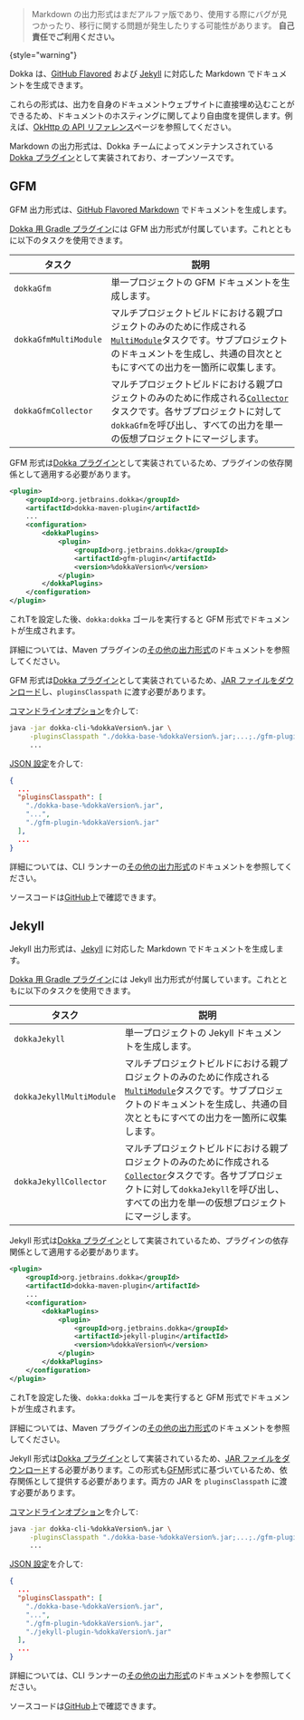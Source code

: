 [//]: # (title: マークダウン)

> Markdown の出力形式はまだアルファ版であり、使用する際にバグが見つかったり、移行に関する問題が発生したりする可能性があります。
> **自己責任でご利用ください。**
>
{style="warning"}

Dokka は、[GitHub Flavored](#gfm) および [Jekyll](#jekyll) に対応した Markdown でドキュメントを生成できます。

これらの形式は、出力を自身のドキュメントウェブサイトに直接埋め込むことができるため、ドキュメントのホスティングに関してより自由度を提供します。例えば、[OkHttp の API リファレンス](https://square.github.io/okhttp/5.x/okhttp/okhttp3/)ページを参照してください。

Markdown の出力形式は、Dokka チームによってメンテナンスされている[Dokka プラグイン](dokka-plugins.md)として実装されており、オープンソースです。

## GFM

GFM 出力形式は、[GitHub Flavored Markdown](https://github.github.com/gfm/) でドキュメントを生成します。

<tabs group="build-script">
<tab title="Gradle" group-key="kotlin">

[Dokka 用 Gradle プラグイン](dokka-gradle.md)には GFM 出力形式が付属しています。これとともに以下のタスクを使用できます。

| **タスク**              | **説明**                                                                                                                                                                                                                         |
|-----------------------|-----------------------------------------------------------------------------------------------------------------------------------------------------------------------------------------------------------------------------------------|
| `dokkaGfm`            | 単一プロジェクトの GFM ドキュメントを生成します。                                                                                                                                                                                       |
| `dokkaGfmMultiModule` | マルチプロジェクトビルドにおける親プロジェクトのみのために作成される[`MultiModule`](dokka-gradle.md#multi-project-builds)タスクです。サブプロジェクトのドキュメントを生成し、共通の目次とともにすべての出力を一箇所に収集します。 |
| `dokkaGfmCollector`   | マルチプロジェクトビルドにおける親プロジェクトのみのために作成される[`Collector`](dokka-gradle.md#collector-tasks)タスクです。各サブプロジェクトに対して`dokkaGfm`を呼び出し、すべての出力を単一の仮想プロジェクトにマージします。 |

</tab>
<tab title="Maven" group-key="groovy">

GFM 形式は[Dokka プラグイン](dokka-plugins.md#apply-dokka-plugins)として実装されているため、プラグインの依存関係として適用する必要があります。

```xml
<plugin>
    <groupId>org.jetbrains.dokka</groupId>
    <artifactId>dokka-maven-plugin</artifactId>
    ...
    <configuration>
        <dokkaPlugins>
            <plugin>
                <groupId>org.jetbrains.dokka</groupId>
                <artifactId>gfm-plugin</artifactId>
                <version>%dokkaVersion%</version>
            </plugin>
        </dokkaPlugins>
    </configuration>
</plugin>
```

これTを設定した後、`dokka:dokka` ゴールを実行すると GFM 形式でドキュメントが生成されます。

詳細については、Maven プラグインの[その他の出力形式](dokka-maven.md#other-output-formats)のドキュメントを参照してください。

</tab>
<tab title="CLI" group-key="cli">

GFM 形式は[Dokka プラグイン](dokka-plugins.md#apply-dokka-plugins)として実装されているため、[JAR ファイルをダウンロード](https://repo1.maven.org/maven2/org/jetbrains/dokka/gfm-plugin/%dokkaVersion%/gfm-plugin-%dokkaVersion%.jar)し、`pluginsClasspath` に渡す必要があります。

[コマンドラインオプション](dokka-cli.md#run-with-command-line-options)を介して:

```Bash
java -jar dokka-cli-%dokkaVersion%.jar \
     -pluginsClasspath "./dokka-base-%dokkaVersion%.jar;...;./gfm-plugin-%dokkaVersion%.jar" \
     ...
```

[JSON 設定](dokka-cli.md#run-with-json-configuration)を介して:

```json
{
  ...
  "pluginsClasspath": [
    "./dokka-base-%dokkaVersion%.jar",
    "...",
    "./gfm-plugin-%dokkaVersion%.jar"
  ],
  ...
}
```

詳細については、CLI ランナーの[その他の出力形式](dokka-cli.md#other-output-formats)のドキュメントを参照してください。

</tab>
</tabs>

ソースコードは[GitHub](https://github.com/Kotlin/dokka/tree/%dokkaVersion%/dokka-subprojects/plugin-gfm)上で確認できます。

## Jekyll

Jekyll 出力形式は、[Jekyll](https://jekyllrb.com/) に対応した Markdown でドキュメントを生成します。

<tabs group="build-script">
<tab title="Gradle" group-key="kotlin">

[Dokka 用 Gradle プラグイン](dokka-gradle.md)には Jekyll 出力形式が付属しています。これとともに以下のタスクを使用できます。

| **タスク**                 | **説明**                                                                                                                                                                                                                         |
|--------------------------|-----------------------------------------------------------------------------------------------------------------------------------------------------------------------------------------------------------------------------------------|
| `dokkaJekyll`            | 単一プロジェクトの Jekyll ドキュメントを生成します。                                                                                                                                                                                    |
| `dokkaJekyllMultiModule` | マルチプロジェクトビルドにおける親プロジェクトのみのために作成される[`MultiModule`](dokka-gradle.md#multi-project-builds)タスクです。サブプロジェクトのドキュメントを生成し、共通の目次とともにすべての出力を一箇所に収集します。 |
| `dokkaJekyllCollector`   | マルチプロジェクトビルドにおける親プロジェクトのみのために作成される[`Collector`](dokka-gradle.md#collector-tasks)タスクです。各サブプロジェクトに対して`dokkaJekyll`を呼び出し、すべての出力を単一の仮想プロジェクトにマージします。 |

</tab>
<tab title="Maven" group-key="groovy">

Jekyll 形式は[Dokka プラグイン](dokka-plugins.md#apply-dokka-plugins)として実装されているため、プラグインの依存関係として適用する必要があります。

```xml
<plugin>
    <groupId>org.jetbrains.dokka</groupId>
    <artifactId>dokka-maven-plugin</artifactId>
    ...
    <configuration>
        <dokkaPlugins>
            <plugin>
                <groupId>org.jetbrains.dokka</groupId>
                <artifactId>jekyll-plugin</artifactId>
                <version>%dokkaVersion%</version>
            </plugin>
        </dokkaPlugins>
    </configuration>
</plugin>
```

これTを設定した後、`dokka:dokka` ゴールを実行すると GFM 形式でドキュメントが生成されます。

詳細については、Maven プラグインの[その他の出力形式](dokka-maven.md#other-output-formats)のドキュメントを参照してください。

</tab>
<tab title="CLI" group-key="cli">

Jekyll 形式は[Dokka プラグイン](dokka-plugins.md#apply-dokka-plugins)として実装されているため、[JAR ファイルをダウンロード](https://repo1.maven.org/maven2/org/jetbrains/dokka/jekyll-plugin/%dokkaVersion%/jekyll-plugin-%dokkaVersion%.jar)する必要があります。この形式も[GFM](#gfm)形式に基づいているため、依存関係として提供する必要があります。両方の JAR を `pluginsClasspath` に渡す必要があります。

[コマンドラインオプション](dokka-cli.md#run-with-command-line-options)を介して:

```Bash
java -jar dokka-cli-%dokkaVersion%.jar \
     -pluginsClasspath "./dokka-base-%dokkaVersion%.jar;...;./gfm-plugin-%dokkaVersion%.jar;./jekyll-plugin-%dokkaVersion%.jar" \
     ...
```

[JSON 設定](dokka-cli.md#run-with-json-configuration)を介して:

```json
{
  ...
  "pluginsClasspath": [
    "./dokka-base-%dokkaVersion%.jar",
    "...",
    "./gfm-plugin-%dokkaVersion%.jar",
    "./jekyll-plugin-%dokkaVersion%.jar"
  ],
  ...
}
```

詳細については、CLI ランナーの[その他の出力形式](dokka-cli.md#other-output-formats)のドキュメントを参照してください。

</tab>
</tabs>

ソースコードは[GitHub](https://github.com/Kotlin/dokka/tree/%dokkaVersion%/dokka-subprojects/plugin-jekyll)上で確認できます。